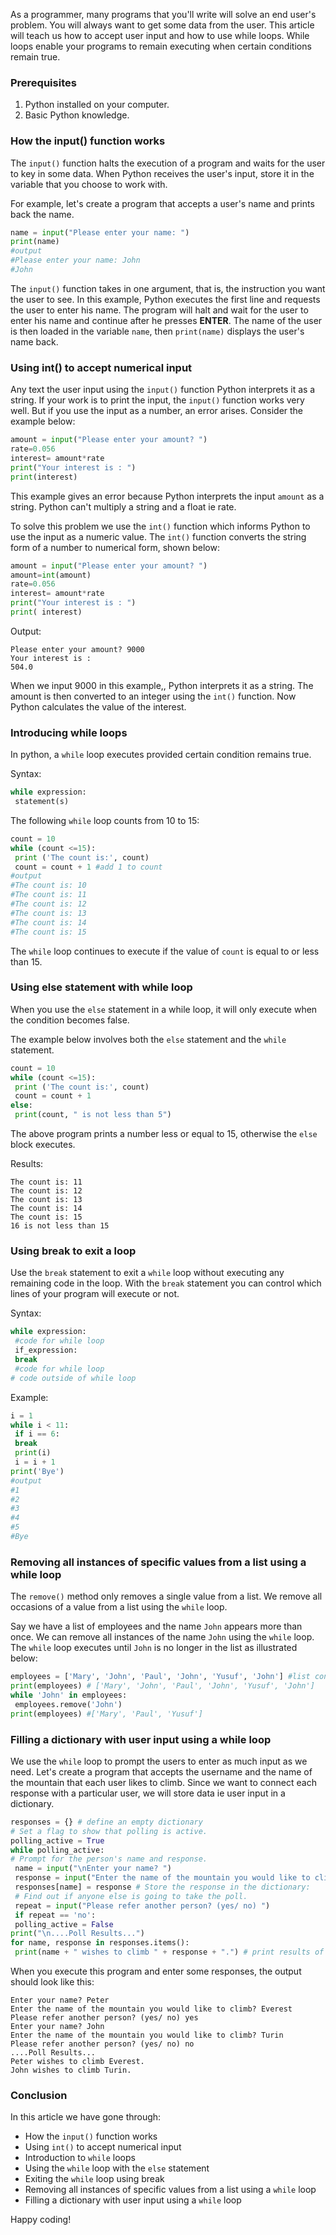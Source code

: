 As a programmer, many programs that you'll write will solve an end user's problem. You will always want to get some data from the user. This article will teach us how to accept user input and how to use while loops. While loops enable your programs to remain executing when certain conditions remain true.

### Prerequisites
1. Python installed on your computer.
2. Basic Python knowledge.

### How the input() function works
The `input()` function halts the execution of a program and waits for the user to key in some data. When Python receives the user's input, store it in the variable that you choose to work with.

For example, let's create a program that accepts a user's name and prints back the name.

```python
name = input("Please enter your name: ")
print(name)
#output
#Please enter your name: John
#John
```

The `input()` function takes in one argument, that is, the instruction you want the user to see. In this example, Python executes the first line and requests the user to enter his name. The program will halt and wait for the user to enter his name and continue after he presses **ENTER**. The name of the user is then loaded in the variable `name`, then `print(name)` displays the user's name back.

### Using int() to accept numerical input
Any text the user input using the `input()` function Python interprets it as a string. If your work is to print the input, the `input()` function works very well. But if you use the input as a number, an error arises. Consider the example below:

```python
amount = input("Please enter your amount? ")
rate=0.056
interest= amount*rate
print("Your interest is : ")
print(interest)
```

This example gives an error because Python interprets the input `amount` as a string. Python can't multiply a string and a float ie rate.

To solve this problem we use the `int()` function which informs Python to use the input as a numeric value. The `int()` function converts the string form of a number to numerical form, shown below:

```python
amount = input("Please enter your amount? ")
amount=int(amount)
rate=0.056
interest= amount*rate
print("Your interest is : ")
print( interest)
```

Output:
```
Please enter your amount? 9000
Your interest is : 
504.0
```

When we input 9000 in this example,, Python interprets it as a string. The amount is then converted to an integer using the `int()` function. Now Python calculates the value of the interest.

### Introducing while loops
In python, a `while` loop executes provided certain condition remains true.

Syntax:
```python
while expression:
 statement(s)
```

The following `while` loop counts from 10 to 15:

```python
count = 10
while (count <=15):
 print ('The count is:', count)
 count = count + 1 #add 1 to count
#output
#The count is: 10
#The count is: 11
#The count is: 12
#The count is: 13
#The count is: 14
#The count is: 15
```

The `while` loop continues to execute if the value of `count` is equal to or less than 15.

### Using else statement with while loop
When you use the `else` statement in a while loop, it will only execute when the condition becomes false.

The example below involves both the `else` statement and the `while` statement.

```python
count = 10
while (count <=15):
 print ('The count is:', count)
 count = count + 1
else:
 print(count, " is not less than 5")
```

The above program prints a number less or equal to 15, otherwise the `else` block executes.

Results:
```
The count is: 11
The count is: 12
The count is: 13
The count is: 14
The count is: 15
16 is not less than 15
```

### Using break to exit a loop
Use the `break` statement to exit a `while` loop without executing any remaining code in the loop. With the `break` statement you can control which lines of your program will execute or not.

Syntax:
```python
while expression:
 #code for while loop
 if_expression:
 break
 #code for while loop
# code outside of while loop
```

Example:
```python
i = 1
while i < 11:
 if i == 6:
 break
 print(i)
 i = i + 1
print('Bye')
#output
#1
#2
#3
#4
#5
#Bye
```

### Removing all instances of specific values from a list using a while loop
The `remove()` method only removes a single value from a list. We remove all occasions of a value from a list using the `while` loop.

Say we have a list of employees and the name `John` appears more than once. We can remove all instances of the name `John` using the `while` loop. The `while` loop executes until `John` is no longer in the list as illustrated below:

```python
employees = ['Mary', 'John', 'Paul', 'John', 'Yusuf', 'John'] #list containing many instances of 'John'
print(employees) # ['Mary', 'John', 'Paul', 'John', 'Yusuf', 'John']
while 'John' in employees:
 employees.remove('John')
print(employees) #['Mary', 'Paul', 'Yusuf']
```

### Filling a dictionary with user input using a while loop
We use the `while` loop to prompt the users to enter as much input as we need. Let's create a program that accepts the username and the name of the mountain that each user likes to climb. Since we want to connect each response with a particular user, we will store data ie user input in a dictionary.

```python
responses = {} # define an empty dictionary
# Set a flag to show that polling is active.
polling_active = True
while polling_active:
# Prompt for the person's name and response.
 name = input("\nEnter your name? ")
 response = input("Enter the name of the mountain you would like to climb? ")
 responses[name] = response # Store the response in the dictionary:
 # Find out if anyone else is going to take the poll.
 repeat = input("Please refer another person? (yes/ no) ")
 if repeat == 'no':
 polling_active = False
print("\n....Poll Results...")
for name, response in responses.items():
 print(name + " wishes to climb " + response + ".") # print results of the poll
```

When you execute this program and enter some responses, the output should look like this:

```
Enter your name? Peter
Enter the name of the mountain you would like to climb? Everest
Please refer another person? (yes/ no) yes
Enter your name? John
Enter the name of the mountain you would like to climb? Turin
Please refer another person? (yes/ no) no
....Poll Results...
Peter wishes to climb Everest.
John wishes to climb Turin.
```

### Conclusion
In this article we have gone through:

- How the `input()` function works
- Using `int()` to accept numerical input
- Introduction to `while` loops
- Using the `while` loop with the `else` statement
- Exiting the `while` loop using break
- Removing all instances of specific values from a list using a `while` loop
- Filling a dictionary with user input using a `while` loop

Happy coding!
